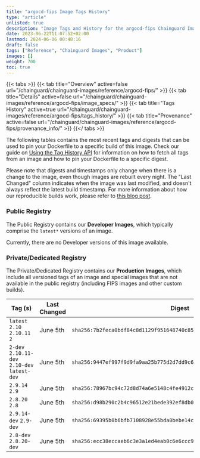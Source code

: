```yaml
---
title: "argocd-fips Image Tags History"
type: "article"
unlisted: true
description: "Image Tags and History for the argocd-fips Chainguard Image"
date: 2023-06-22T11:07:52+02:00
lastmod: 2024-06-06 00:48:16
draft: false
tags: ["Reference", "Chainguard Images", "Product"]
images: []
weight: 700
toc: true
---
```


{{< tabs >}}
{{< tab title="Overview" active=false url="/chainguard/chainguard-images/reference/argocd-fips/" >}}
{{< tab title="Details" active=false url="/chainguard/chainguard-images/reference/argocd-fips/image_specs/" >}}
{{< tab title="Tags History" active=true url="/chainguard/chainguard-images/reference/argocd-fips/tags_history/" >}}
{{< tab title="Provenance" active=false url="/chainguard/chainguard-images/reference/argocd-fips/provenance_info/" >}}
{{</ tabs >}}

The following tables contains the most recent tags and digests that can be used to pin your Dockerfile to a specific build of this image. Check our guide on [Using the Tag History API](/chainguard/chainguard-images/using-the-tag-history-api/) for information on how to fetch all tags from an image and how to pin your Dockerfile to a specific digest.

Please note that digests and timestamps only change when there is a change to the image, even though images are rebuilt every night. The "Last Changed" column indicates when the image was last modified, and doesn't always reflect the latest build timestamp. For more information about how our reproducible builds work, please refer to [this blog post](https://www.chainguard.dev/unchained/reproducing-chainguards-reproducible-image-builds).

### Public Registry
The Public Registry contains our **Developer Images**, which typically comprise the `latest*` versions of an image.

Currently, there are no Developer versions of this image available.

### Private/Dedicated Registry
The Private/Dedicated Registry contains our **Production Images**, which include all versioned tags of an image and special images that are not available in the public registry (including FIPS images and other custom builds).

| Tag (s)                                        | Last Changed | Digest                                                                    |
|------------------------------------------------|--------------|---------------------------------------------------------------------------|
|  `latest` `2.10` `2.10.11` `2`                 | June 5th     | `sha256:7b2feca0bdf84c8d1129f951648740c852c6c110447fa8ff5805e916b5dc0a16` |
|  `2-dev` `2.10.11-dev` `2.10-dev` `latest-dev` | June 5th     | `sha256:9447ef997f9d9fa9aa25b775d2d7dd9c688c4aa81ea9f0305533ce0e65c9066d` |
|  `2.9.14` `2.9`                                | June 5th     | `sha256:78967bc94c72d8d74a6e5148c4fe4912cad012a8d4a861500512e827bb10aeaf` |
|  `2.8.20` `2.8`                                | June 5th     | `sha256:d98b290c2b4c96512e21bede392ef8db0ff000a6c1b8b2af333a6d541f25373d` |
|  `2.9.14-dev` `2.9-dev`                        | June 5th     | `sha256:69395b0b6bfb7108928e55bda0bebe14cb60a51e67e9fd31e65d131ab6bf67f5` |
|  `2.8-dev` `2.8.20-dev`                        | June 5th     | `sha256:ecc38eccaeb6c3e3a1ed4eab0c6e6ccc937e0a9ab60a562051b110171af19578` |

